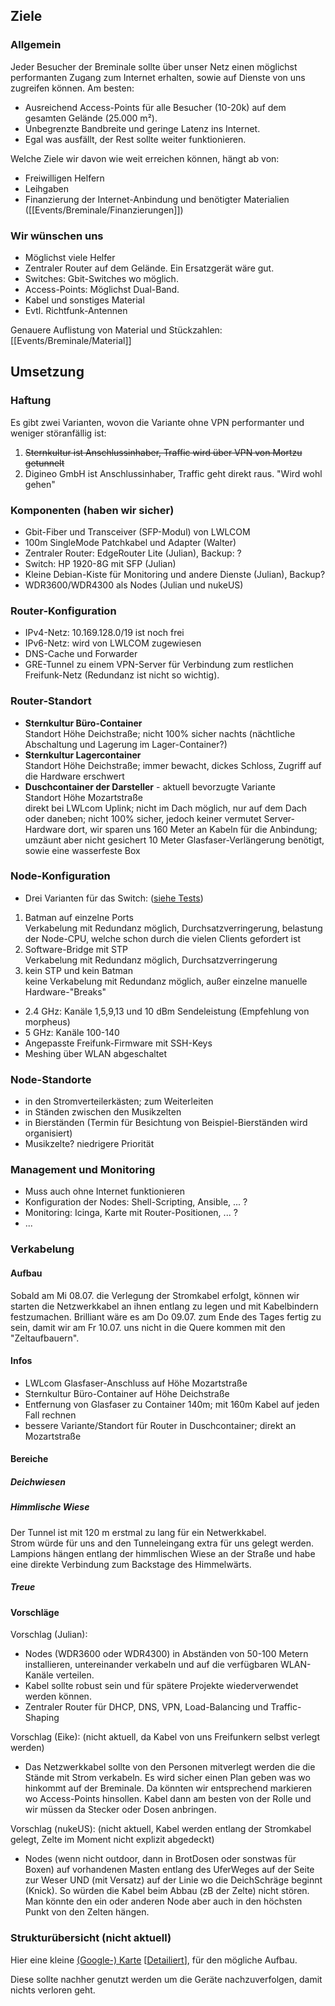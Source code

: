 ## Ziele

### Allgemein

Jeder Besucher der Breminale sollte über unser Netz einen möglichst performanten Zugang zum Internet erhalten, sowie auf Dienste von uns zugreifen können. Am besten:

* Ausreichend Access-Points für alle Besucher (10-20k) auf dem gesamten Gelände (25.000 m²).
* Unbegrenzte Bandbreite und geringe Latenz ins Internet.
* Egal was ausfällt, der Rest sollte weiter funktionieren.

Welche Ziele wir davon wie weit erreichen können, hängt ab von:
* Freiwilligen Helfern
* Leihgaben
* Finanzierung der Internet-Anbindung und benötigter Materialien ([[Events/Breminale/Finanzierungen]])

### Wir wünschen uns

* Möglichst viele Helfer
* Zentraler Router auf dem Gelände. Ein Ersatzgerät wäre gut.
* Switches: Gbit-Switches wo möglich.
* Access-Points: Möglichst Dual-Band.
* Kabel und sonstiges Material
* Evtl. Richtfunk-Antennen

Genauere Auflistung von Material und Stückzahlen:
[[Events/Breminale/Material]]

## Umsetzung

### Haftung

Es gibt zwei Varianten, wovon die Variante ohne VPN performanter und weniger störanfällig ist:

1. ~~Sternkultur ist Anschlussinhaber, Traffic wird über VPN von Mortzu getunnelt~~
2. Digineo GmbH ist Anschlussinhaber, Traffic geht direkt raus. "Wird wohl gehen"

### Komponenten (haben wir sicher)

* Gbit-Fiber und Transceiver (SFP-Modul) von LWLCOM
* 100m SingleMode Patchkabel und Adapter (Walter)
* Zentraler Router: EdgeRouter Lite (Julian), Backup: ?
* Switch: HP 1920-8G mit SFP (Julian)
* Kleine Debian-Kiste für Monitoring und andere Dienste (Julian), Backup?
* WDR3600/WDR4300 als Nodes (Julian und nukeUS)

### Router-Konfiguration

* IPv4-Netz: 10.169.128.0/19 ist noch frei
* IPv6-Netz: wird von LWLCOM zugewiesen
* DNS-Cache und Forwarder
* GRE-Tunnel zu einem VPN-Server für Verbindung zum restlichen Freifunk-Netz (Redundanz ist nicht so wichtig).

### Router-Standort
* **Sternkultur Büro-Container**  
  Standort Höhe Deichstraße; nicht 100% sicher nachts (nächtliche Abschaltung und Lagerung im Lager-Container?)
* **Sternkultur Lagercontainer**  
  Standort Höhe Deichstraße; immer bewacht, dickes Schloss, Zugriff auf die Hardware erschwert
* **Duschcontainer der Darsteller** - aktuell bevorzugte Variante  
  Standort Höhe Mozartstraße  
  direkt bei LWLcom Uplink; nicht im Dach möglich, nur auf dem Dach oder daneben; nicht 100% sicher, jedoch keiner vermutet Server-Hardware dort, wir sparen uns 160 Meter an Kabeln für die Anbindung; umzäunt aber nicht gesichert
  10 Meter Glasfaser-Verlängerung benötigt, sowie eine wasserfeste Box 

### Node-Konfiguration

* Drei Varianten für das Switch: ([siehe Tests](http://wiki.bremen.freifunk.net/Events/Breminale/Netzwerk-und-LeistungsTests))
 1. Batman auf einzelne Ports  
    Verkabelung mit Redundanz möglich, Durchsatzverringerung, belastung der Node-CPU, welche schon durch die vielen Clients gefordert ist
 2. Software-Bridge mit STP  
    Verkabelung mit Redundanz möglich, Durchsatzverringerung
 3. kein STP und kein Batman  
    keine Verkabelung mit Redundanz möglich, außer einzelne manuelle Hardware-"Breaks"
* 2.4 GHz: Kanäle 1,5,9,13 und 10 dBm Sendeleistung (Empfehlung von morpheus)
* 5 GHz: Kanäle 100-140
* Angepasste Freifunk-Firmware mit SSH-Keys
* Meshing über WLAN abgeschaltet

### Node-Standorte
* in den Stromverteilerkästen; zum Weiterleiten
* in Ständen zwischen den Musikzelten
* in Bierständen (Termin für Besichtung von Beispiel-Bierständen wird organisiert)
* Musikzelte? niedrigere Priorität

### Management und Monitoring

* Muss auch ohne Internet funktionieren
* Konfiguration der Nodes: Shell-Scripting, Ansible, ... ?
* Monitoring: Icinga, Karte mit Router-Positionen, ... ?
* ...

### Verkabelung
#### Aufbau
Sobald am Mi 08.07. die Verlegung der Stromkabel erfolgt, können wir starten die Netzwerkkabel an ihnen entlang zu legen und mit Kabelbindern festzumachen. Brilliant wäre es am Do 09.07. zum Ende des Tages fertig zu sein, damit wir am Fr 10.07. uns nicht in die Quere kommen mit den "Zeltaufbauern".

#### Infos
* LWLcom Glasfaser-Anschluss auf Höhe Mozartstraße
* Sternkultur Büro-Container auf Höhe Deichstraße
* Entfernung von Glasfaser zu Container 140m; mit 160m Kabel auf jeden Fall rechnen
* bessere Variante/Standort für Router in Duschcontainer; direkt an Mozartstraße

#### Bereiche
##### Deichwiesen
##### Himmlische Wiese
Der Tunnel ist mit 120 m erstmal zu lang für ein Netwerkkabel.  
Strom würde für uns and den Tunneleingang extra für uns gelegt werden.  
Lampions hängen entlang der himmlischen Wiese an der Straße und habe eine direkte Verbindung zum Backstage des Himmelwärts.
##### Treue

#### Vorschläge
Vorschlag (Julian):
* Nodes (WDR3600 oder WDR4300) in Abständen von 50-100 Metern installieren, untereinander verkabeln und auf die verfügbaren WLAN-Kanäle verteilen.
* Kabel sollte robust sein und für spätere Projekte wiederverwendet werden können.
* Zentraler Router für DHCP, DNS, VPN, Load-Balancing und Traffic-Shaping

Vorschlag (Eike): (nicht aktuell, da Kabel von uns Freifunkern selbst verlegt werden)
* Das Netzwerkkabel sollte von den Personen mitverlegt werden die die Stände mit Strom verkabeln. Es wird sicher einen Plan geben was wo hinkommt auf der Breminale. Da könnten wir entsprechend markieren wo Access-Points hinsollen. Kabel dann am besten von der Rolle und wir müssen da Stecker oder Dosen anbringen.


Vorschlag (nukeUS): (nicht aktuell, Kabel werden entlang der Stromkabel gelegt, Zelte im Moment nicht explizit abgedeckt)
* Nodes (wenn nicht outdoor, dann in BrotDosen oder sonstwas für Boxen) auf vorhandenen Masten entlang des UferWeges auf der Seite zur Weser UND (mit Versatz) auf der Linie wo die DeichSchräge beginnt (Knick). So würden die Kabel beim Abbau (zB der Zelte) nicht stören. Man könnte den ein oder anderen Node aber auch in den höchsten Punkt von den Zelten hängen.

### Strukturübersicht (nicht aktuell)
Hier eine kleine [(Google-) Karte](https://www.google.de/maps/@53.0708917,8.8166142,16z/data=!3m1!4b1!4m2!6m1!1szLIdiavRRcUY.kHkfMt2Tp8Dk?hl=de) [[Detailiert](https://www.google.com/maps/d/edit?mid=zLIdiavRRcUY.kHkfMt2Tp8Dk)], für den mögliche Aufbau.

Diese sollte nachher genutzt werden um die Geräte nachzuverfolgen, damit nichts verloren geht.

